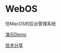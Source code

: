 # WebOS

仿MacOS的后台管理系统

[演示Demo](https://doautumn.github.io/web-os)

[技术分享](https://doautumn.github.io/2023/01/13/%E4%BB%BFMacOS%E7%9A%84%E5%90%8E%E5%8F%B0%E7%AE%A1%E7%90%86%E7%B3%BB%E7%BB%9F/)
